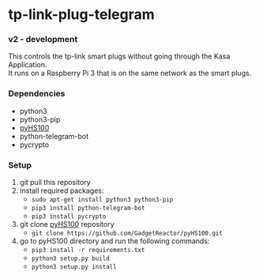 # tp-link-plug-telegram  
### v2 - development

This controls the tp-link smart plugs without going through the Kasa Application.  
It runs on a Raspberry Pi 3 that is on the same network as the smart plugs.  

### Dependencies  
- python3  
- python3-pip  
- [pyHS100](https://github.com/GadgetReactor/pyHS100)  
- python-telegram-bot  
- pycrypto

### Setup  
1. git pull this repository  
2. install required packages:  
    - `sudo apt-get install python3 python3-pip`
    - `pip3 install python-telegram-bot`
    - `pip3 install pycrypto`
3. git clone [pyHS100](https://github.com/GadgetReactor/pyHS100) repository
    - `git clone https://github.com/GadgetReactor/pyHS100.git`
4. go to pyHS100 directory and run the following commands:
    - `pip3 install -r requirements.txt`
    - `python3 setup.py build`
    - `python3 setup.py install`
